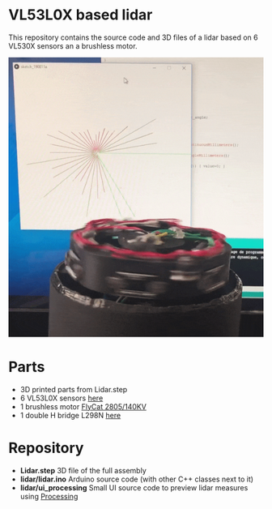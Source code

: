 # VL53L0X based lidar

This repository contains the source code and 3D files of a lidar based on 6 VL530X sensors an a brushless motor.

![](images/lidar.gif)

# Parts

- 3D printed parts from Lidar.step
- 6 VL53L0X sensors [here](https://fr.aliexpress.com/item/32908633788.html)
- 1 brushless motor [FlyCat 2805/140KV](https://fr.aliexpress.com/item/32890233517.html)
- 1 double H bridge L298N [here](https://fr.aliexpress.com/item/32994608743.html)

# Repository

- **Lidar.step** 3D file of the full assembly
- **lidar/lidar.ino** Arduino source code (with other C++ classes next to it) 
- **lidar/ui_processing** Small UI source code to preview lidar measures using [Processing](https://processing.org/download/)
